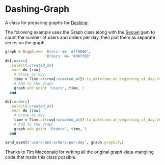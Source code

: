 # Dashing-Graph
A class for preparing graphs for [Dashing](https://github.com/Shopify/dashing).

The following example uses the Graph class along with the [Sequel](https://github.com/jeremyevans/sequel) gem to count the number of users and orders per day, then plot them as separate series on the graph.

```ruby
graph = Graph.new 'Users' => '#ff0000',
                  'Orders' => '#00ff00'
db[:users]
  .select(:created_at)
  .each do |row|
    # Group by day
    time = Time.at(row[:created_at]).to_datetime.at_beginning_of_day.to_i,
    # Add to the graph
    graph.add_point 'Users', time, 1
  end

db[:orders]
  .select(:created_at)
  .each do |row|
    # Group by day
    time = Time.at(row[:created_at]).to_datetime.at_beginning_of_day.to_i,
    # Add to the graph
    graph.add_point 'Orders', time, 1
  end

send_event('users-and-orders-per-day', graph.graphify)
```

Thanks to [Tim Macdonald](https://github.com/tsmacdonald) for writing all the original graph-data-mangling code that made this class possible.
